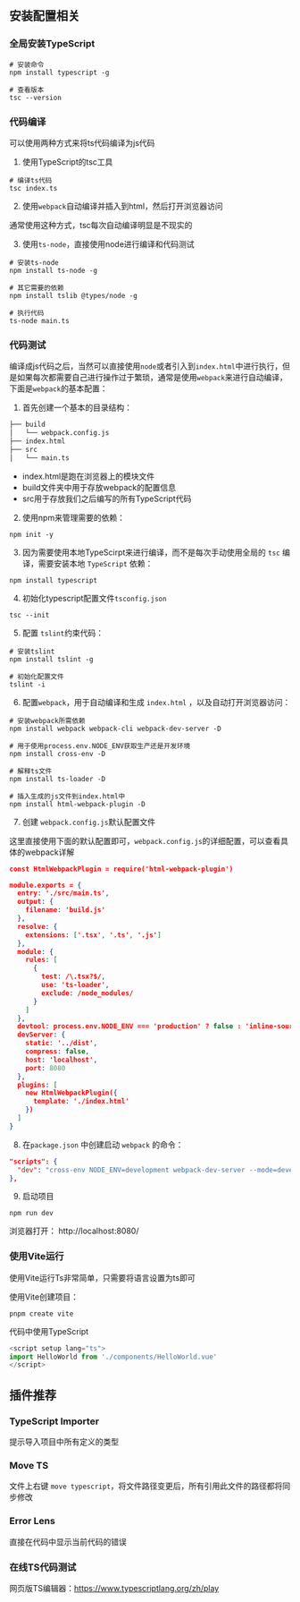 ## 安装配置相关

### 全局安装TypeScript

```shell
# 安装命令
npm install typescript -g

# 查看版本
tsc --version
```

### 代码编译

可以使用两种方式来将ts代码编译为js代码

1. 使用TypeScript的tsc工具

```shell
# 编译ts代码
tsc index.ts
```

2. 使用`webpack`自动编译并插入到html，然后打开浏览器访问

通常使用这种方式，tsc每次自动编译明显是不现实的

3. 使用`ts-node`，直接使用node进行编译和代码测试

```shell
# 安装ts-node
npm install ts-node -g

# 其它需要的依赖
npm install tslib @types/node -g

# 执行代码
ts-node main.ts
```

### 代码测试

编译成js代码之后，当然可以直接使用`node`或者引入到`index.html`中进行执行，但是如果每次都需要自己进行操作过于繁琐，通常是使用`webpack`来进行自动编译，下面是`webpack`的基本配置：

1. 首先创建一个基本的目录结构：

```markdown
├── build
│   └── webpack.config.js
├── index.html
├── src
│   └── main.ts
```

- index.html是跑在浏览器上的模块文件
- build文件夹中用于存放webpack的配置信息
- src用于存放我们之后编写的所有TypeScript代码

2. 使用npm来管理需要的依赖：

```shell
npm init -y
```

3. 因为需要使用本地TypeScirpt来进行编译，而不是每次手动使用全局的 `tsc` 编译，需要安装本地 `TypeScript` 依赖：

```shell
npm install typescript
```

4. 初始化typescript配置文件`tsconfig.json`

```shell
tsc --init
```

5. 配置 `tslint`约束代码：

```shell
# 安装tslint
npm install tslint -g

# 初始化配置文件
tslint -i
```

6. 配置`webpack`，用于自动编译和生成 `index.html` ，以及自动打开浏览器访问：

```shell
# 安装webpack所需依赖
npm install webpack webpack-cli webpack-dev-server -D

# 用于使用process.env.NODE_ENV获取生产还是开发环境
npm install cross-env -D

# 解释ts文件
npm install ts-loader -D

# 插入生成的js文件到index.html中
npm install html-webpack-plugin -D
```

7. 创建 `webpack.config.js`默认配置文件

这里直接使用下面的默认配置即可，`webpack.config.js`的详细配置，可以查看具体的webpack详解

```json
const HtmlWebpackPlugin = require('html-webpack-plugin')

module.exports = {
  entry: './src/main.ts',
  output: {
    filename: 'build.js'
  },
  resolve: {
    extensions: ['.tsx', '.ts', '.js']
  },
  module: {
    rules: [
      {
        test: /\.tsx?$/,
        use: 'ts-loader',
        exclude: /node_modules/
      }
    ]
  },
  devtool: process.env.NODE_ENV === 'production' ? false : 'inline-source-map',
  devServer: {
    static: '../dist',
    compress: false,
    host: 'localhost',
    port: 8080
  },
  plugins: [
    new HtmlWebpackPlugin({
      template: './index.html'
    })
  ]
}
```

8. 在`package.json` 中创建启动 `webpack` 的命令：

```json
"scripts": {
  "dev": "cross-env NODE_ENV=development webpack-dev-server --mode=development --config build/webpack.config.js"
},
```

9. 启动项目

```shell
npm run dev
```

浏览器打开： http://localhost:8080/

### 使用Vite运行

使用Vite运行Ts非常简单，只需要将语言设置为ts即可

使用Vite创建项目：

```shell
pnpm create vite
```
代码中使用TypeScript

```js
<script setup lang="ts">
import HelloWorld from './components/HelloWorld.vue'
</script>
```

## 插件推荐

### TypeScript Importer

提示导入项目中所有定义的类型

### Move TS

文件上右键 `move typescript`，将文件路径变更后，所有引用此文件的路径都将同步修改

### Error Lens

直接在代码中显示当前代码的错误

### 在线TS代码测试

网页版TS编辑器：https://www.typescriptlang.org/zh/play